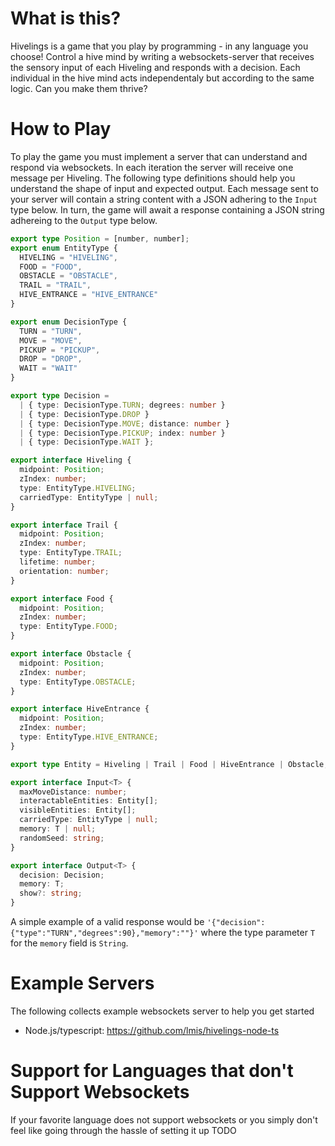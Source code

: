 # What is this?
Hivelings is a game that you play by programming - in any language you choose! Control a hive mind by writing a websockets-server that receives the sensory input of each Hiveling and responds with a decision. Each individual in the hive mind acts independentaly but according to the same logic. Can you make them thrive?

# How to Play
To play the game you must implement a server that can understand and respond via websockets. In each iteration the server will receive one message per Hiveling. The following type definitions should help you understand the shape of input and expected output. Each message sent to your server will contain a string content with a JSON adhering to the `Input` type below. In turn, the game will await a response containing a JSON string adhereing to the `Output` type below.

```typescript
export type Position = [number, number];
export enum EntityType {
  HIVELING = "HIVELING",
  FOOD = "FOOD",
  OBSTACLE = "OBSTACLE",
  TRAIL = "TRAIL",
  HIVE_ENTRANCE = "HIVE_ENTRANCE"
}

export enum DecisionType {
  TURN = "TURN",
  MOVE = "MOVE",
  PICKUP = "PICKUP",
  DROP = "DROP",
  WAIT = "WAIT"
}

export type Decision =
  | { type: DecisionType.TURN; degrees: number }
  | { type: DecisionType.DROP }
  | { type: DecisionType.MOVE; distance: number }
  | { type: DecisionType.PICKUP; index: number }
  | { type: DecisionType.WAIT };

export interface Hiveling {
  midpoint: Position;
  zIndex: number;
  type: EntityType.HIVELING;
  carriedType: EntityType | null;
}

export interface Trail {
  midpoint: Position;
  zIndex: number;
  type: EntityType.TRAIL;
  lifetime: number;
  orientation: number;
}

export interface Food {
  midpoint: Position;
  zIndex: number;
  type: EntityType.FOOD;
}

export interface Obstacle {
  midpoint: Position;
  zIndex: number;
  type: EntityType.OBSTACLE;
}

export interface HiveEntrance {
  midpoint: Position;
  zIndex: number;
  type: EntityType.HIVE_ENTRANCE;
}

export type Entity = Hiveling | Trail | Food | HiveEntrance | Obstacle;

export interface Input<T> {
  maxMoveDistance: number;
  interactableEntities: Entity[];
  visibleEntities: Entity[];
  carriedType: EntityType | null;
  memory: T | null;
  randomSeed: string;
}

export interface Output<T> {
  decision: Decision;
  memory: T;
  show?: string;
}
```

A simple example of a valid response would be `'{"decision":{"type":"TURN","degrees":90},"memory":""}'` where the type parameter `T` for the `memory` field is `String`.

# Example Servers
The following collects example websockets server to help you get started
- Node.js/typescript: https://github.com/lmis/hivelings-node-ts

# Support for Languages that don't Support Websockets
If your favorite language does not support websockets or you simply don't feel like going through the hassle of setting it up
TODO
